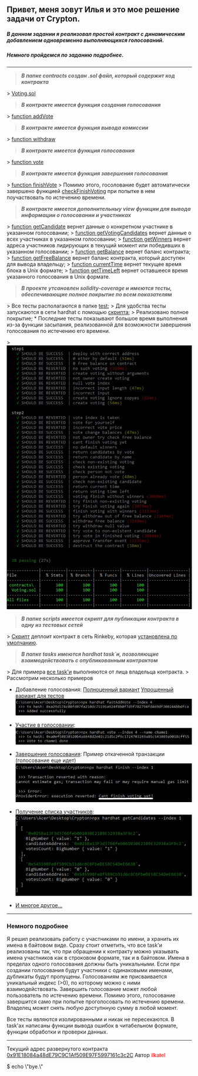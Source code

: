 ## Привет, меня зовут Илья и это мое решение задачи от Crypton.

##### В данном задании я реализовал простой контракт с динамическим добавлением одновременно выполняющихся голосований.

##### Немного пройдемся по заданию подробнее.

---

>___В папке contracts создан .sol файл, который содержит код контракта___

\> [Voting.sol](https://github.com/ilkatel/CryptonVoting/blob/d8e84f1d8f62fdcc5c57d203751e0ddf98bcce6d/contracts/Voting.sol#L7)

>___В контракте имеется функция создания голосования___

\> [function addVote](https://github.com/ilkatel/CryptonVoting/blob/d8e84f1d8f62fdcc5c57d203751e0ddf98bcce6d/contracts/Voting.sol#L55)

>___В контракте имеется функция вывода комиссии___

\> [function withdraw](https://github.com/ilkatel/CryptonVoting/blob/d8e84f1d8f62fdcc5c57d203751e0ddf98bcce6d/contracts/Voting.sol#L109)

>___В контракте имеется функция голосования___

\> [function vote](https://github.com/ilkatel/CryptonVoting/blob/d8e84f1d8f62fdcc5c57d203751e0ddf98bcce6d/contracts/Voting.sol#L71)

>___В контракте имеется функция завершения голосования___

\> [function finishVote](https://github.com/ilkatel/CryptonVoting/blob/d8e84f1d8f62fdcc5c57d203751e0ddf98bcce6d/contracts/Voting.sol#L167)
\> Помимо этого, госолование будет автоматически завершено функцией [checkFinishVoting](https://github.com/ilkatel/CryptonVoting/blob/d8e84f1d8f62fdcc5c57d203751e0ddf98bcce6d/contracts/Voting.sol#L147) при попытке в нем поучаствовать по истечению времени.

>___В контракте имеется дополнительныу view функции для вывода информации о голосовании и участниках___

\> [function getCandidate](https://github.com/ilkatel/CryptonVoting/blob/d8e84f1d8f62fdcc5c57d203751e0ddf98bcce6d/contracts/Voting.sol#L99) вернет данные о конкретном участнике в указанном голосовании;
\> [function getVotingCandidates](https://github.com/ilkatel/CryptonVoting/blob/d8e84f1d8f62fdcc5c57d203751e0ddf98bcce6d/contracts/Voting.sol#L103) вернет данные о всех участниках в указанном голосовании;
\> [function getWinners](https://github.com/ilkatel/CryptonVoting/blob/d8e84f1d8f62fdcc5c57d203751e0ddf98bcce6d/contracts/Voting.sol#L143) вернет адреса участников лидирующих в текущий момент или победивших в указанном голосовании;
\> [function getBalance](https://github.com/ilkatel/CryptonVoting/blob/d8e84f1d8f62fdcc5c57d203751e0ddf98bcce6d/contracts/Voting.sol#L171) вернет баланс контракта;
\> [function getFreeBalance](https://github.com/ilkatel/CryptonVoting/blob/d8e84f1d8f62fdcc5c57d203751e0ddf98bcce6d/contracts/Voting.sol#L175) вернет баланс контракта, который доступен для вывода владельцу;
\> [function currentTime](https://github.com/ilkatel/CryptonVoting/blob/d8e84f1d8f62fdcc5c57d203751e0ddf98bcce6d/contracts/Voting.sol#L77) вернет текущее время блока в Unix формате;
\> [function getTimeLeft](https://github.com/ilkatel/CryptonVoting/blob/d8e84f1d8f62fdcc5c57d203751e0ddf98bcce6d/contracts/Voting.sol#L179) вернет оставшееся время указанного голосования в Unix формате.

> ___В проекте утсановлен solidity-coverage и имеются тесты, обеспечивающие полное покрытие по всем показателям___

\> Все тесты располагаются в папке [test](https://github.com/ilkatel/CryptonVoting/blob/d8e84f1d8f62fdcc5c57d203751e0ddf98bcce6d/test/contractTest.js#L4);
\> Для удобства тесты запускаются в сети hardhat с помощью [скрипта](https://github.com/ilkatel/CryptonVoting/blob/d8e84f1d8f62fdcc5c57d203751e0ddf98bcce6d/package.json#L8);
\> Реализовано полное покрытие;
\* Последние тесты показывают большое время выполнения из-за функции засыпания, реализованной для возможности завершения голосования по истечению его времени.

\> ![Покрытие тестов](images/coverage.jpg)

> ___В папке scripts имеется скрипт для публикации контракта в одну из тестовых сетей___

\> [Скрипт](https://github.com/ilkatel/CryptonVoting/blob/d8e84f1d8f62fdcc5c57d203751e0ddf98bcce6d/scripts/deploy.js#L1) деплоит контракт в сеть Rinkeby, которая [установлена по умолчанию](https://github.com/ilkatel/CryptonVoting/blob/d8e84f1d8f62fdcc5c57d203751e0ddf98bcce6d/hardhat.config.js#L19).

> ___В папке tasks имеются hardhat task`и, позволяющие взаимодействовать с опубликованным контрактом___

\> Для примера [все task'и](https://github.com/ilkatel/CryptonVoting/blob/d8e84f1d8f62fdcc5c57d203751e0ddf98bcce6d/tasks/contractTasks.js#L1) выполняются от лица владельца контракта.
\> Рассмотрим несколько примеров
* Добавление голосования:
[Полноценный вариант](https://github.com/ilkatel/CryptonVoting/blob/d8e84f1d8f62fdcc5c57d203751e0ddf98bcce6d/tasks/contractTasks.js#L138)
[Упрощенный вариант для тестов](https://github.com/ilkatel/CryptonVoting/blob/d8e84f1d8f62fdcc5c57d203751e0ddf98bcce6d/tasks/contractTasks.js#L162)
![Добавление голосования](images/task_addVote.jpg)

* [Участие в голосовании](https://github.com/ilkatel/CryptonVoting/blob/d8e84f1d8f62fdcc5c57d203751e0ddf98bcce6d/tasks/contractTasks.js#L208):
![Участие в голосовании](images/task_vote.jpg)

* [Завершение голосования](https://github.com/ilkatel/CryptonVoting/blob/d8e84f1d8f62fdcc5c57d203751e0ddf98bcce6d/tasks/contractTasks.js#L225):
Пример откаченной транзакции (голосование еще идет)
![Завершение голосования](images/task_finish.jpg)

* [Получение списка участников](https://github.com/ilkatel/CryptonVoting/blob/d8e84f1d8f62fdcc5c57d203751e0ddf98bcce6d/tasks/contractTasks.js#L176):
![Получение списка участников](images/task_candidates.jpg)

* [И многое другое...](https://github.com/ilkatel/CryptonVoting/blob/d8e84f1d8f62fdcc5c57d203751e0ddf98bcce6d/tasks/contractTasks.js#L1)

---
### Немного подробнее

Я решил реализовать работу с участниками по имени, а хранить их имена в байтовом виде. Сразу стоит отметить, что все task'и реализованы так, что при обращении к контракту можно указывать имена участников как в строковом формате, так и в байтовом. Имена в пределах одного голосования должны быть уникальными. Если при создании голосования будут участники с одинаковыми именами, дубликаты будут пропущены.
Голосованиям же присваивается уникальный индекс (>0), по которому можно с ними взаимодействовать.
Завершить голосование может любой пользователь по истечению времени. Помимо этого, голосование завершится само при попытке проголосовать по истечению времени.
Владелец может снять любую доступнную сумму в любой момент.

Все тесты являются изолированными и никак не пересекаются.
В task'ах написаны функции вывода ошибок в читабельном формате, функции обработки и проверки данных. 

---

Текущий адрес развернутого контракта [0x91E18084a48dE79C9C1Af509E97F5997161c3c2C](https://rinkeby.etherscan.io/address/0x91E18084a48dE79C9C1Af509E97F5997161c3c2C)
Автор <span style="color: red">ilkatel</span>

$ echo \\"bye.\\"

